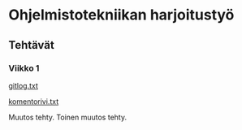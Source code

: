 # Ohjelmistotekniikan harjoitustyö

## Tehtävät

### Viikko 1

[gitlog.txt](/laskarit/viikko1/gitlog.txt)

[komentorivi.txt](/laskarit/viikko1/komentorivi.txt)


Muutos tehty. Toinen muutos tehty.


